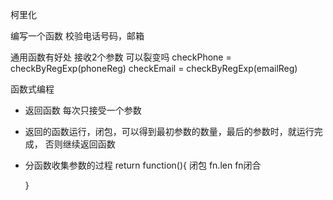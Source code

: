 柯里化

编写一个函数 校验电话号码，邮箱

通用函数有好处 接收2个参数
可以裂变吗
checkPhone = checkByRegExp(phoneReg)
checkEmail = checkByRegExp(emailReg)

函数式编程

- 返回函数 每次只接受一个参数
- 返回的函数运行，闭包，可以得到最初参数的数量，最后的参数时，就运行完成，    否则继续返回函数

- 分函数收集参数的过程
  return function(){ 闭包 fn.len fn闭合

  }